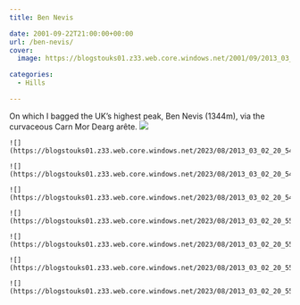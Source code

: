 ```yaml
---
title: Ben Nevis

date: 2001-09-22T21:00:00+00:00
url: /ben-nevis/
cover: 
  image: https://blogstouks01.z33.web.core.windows.net/2001/09/2013_03_02_20_54_52-1.jpg

categories:
  - Hills

---
```

On which I bagged the UK’s highest peak, Ben Nevis (1344m), via the curvaceous Carn Mor Dearg arête.
    ![](https://blogstouks01.z33.web.core.windows.net/2023/08/2013_03_02_20_54_44.jpg)
    
    ![](https://blogstouks01.z33.web.core.windows.net/2023/08/2013_03_02_20_54_48.jpg)
    
    ![](https://blogstouks01.z33.web.core.windows.net/2023/08/2013_03_02_20_54_52.jpg)

    ![](https://blogstouks01.z33.web.core.windows.net/2023/08/2013_03_02_20_54_59.jpg)
    
    ![](https://blogstouks01.z33.web.core.windows.net/2023/08/2013_03_02_20_55_13.jpg)
    
    ![](https://blogstouks01.z33.web.core.windows.net/2023/08/2013_03_02_20_55_16.jpg)

    ![](https://blogstouks01.z33.web.core.windows.net/2023/08/2013_03_02_20_55_17.jpg)
    
    ![](https://blogstouks01.z33.web.core.windows.net/2023/08/2013_03_02_20_55_19.jpg)
